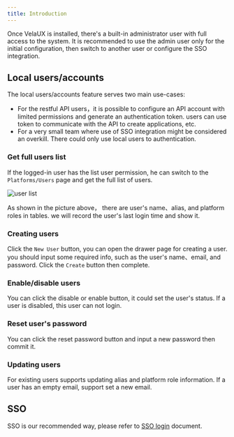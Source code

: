 ```yaml
---
title: Introduction
---
```


Once VelaUX is installed, there's a built-in administrator user with full access to the system. It is recommended to use the admin user only for the initial configuration, then switch to another user or configure the SSO integration.

## Local users/accounts

The local users/accounts feature serves two main use-cases:

* For the restful API users，it is possible to configure an API account with limited permissions and generate an authentication token. users can use token to communicate with the API to create applications, etc.
* For a very small team where use of SSO integration might be considered an overkill. There could only use local users to authentication. 

### Get full users list

If the logged-in user has the list user permission, he can switch to the `Platforms/Users` page and get the full list of users.

![user list](https://static.kubevela.net/images/1.3/user-dashboard.jpg)

As shown in the picture above， there are user's name、alias, and platform roles in tables. we will record the user's last login time and show it.

### Creating users

Click the `New User` button, you can open the drawer page for creating a user. you should input some required info, such as the user's name、email, and password. Click the `Create` button then complete.

### Enable/disable users

You can click the disable or enable button, it could set the user's status. If a user is disabled, this user can not login.

### Reset user's password

You can click the reset password button and input a new password then commit it.

### Updating users

For existing users supports updating alias and platform role information. If a user has an empty email, support set a new email.

## SSO

SSO is our recommended way, please refer to [SSO login](../../../tutorials/sso) document.

